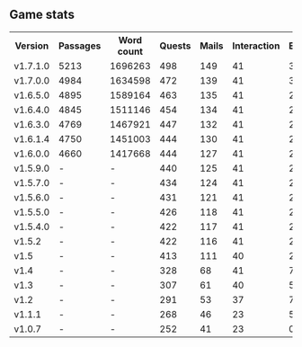 ## Game stats

<table>
  <tr>
    <th>Version</th>
    <th>Passages</th>
    <th>Word count</th>
    <th>Quests</th>
    <th>Mails</th>
    <th>Interaction</th>
    <th>Events</th>
    <th>Activities</th>
    <th>Traits</th>
    <th>Improvements</th>
    <th>Room</th>
    <th>Items</th>
    <th>Equipment</th>
    <th>Titles</th>
    <th>Lore</th>
    <th>Sex Actions</th>
    <th>Portraits</th>
    <th>Content Images</th>
    <th>Living</th>
    <th>Duties</th>
  </tr>
  <tr>
    <td>v1.7.1.0</td>
    <td>5213</td>
    <td>1696263</td>
    <td>498</td>
    <td>149</td>
    <td>41</td>
    <td>319</td>
    <td>30</td>
    <td>442</td>
    <td>149</td>
    <td>168</td>
    <td>172</td>
    <td>184</td>
    <td>103</td>
    <td>48</td>
    <td>158</td>
    <td>1563</td>
    <td>104</td>
    <td>49</td>
    <td>38</td>
  </tr>
  <tr>
    <td>v1.7.0.0</td>
    <td>4984</td>
    <td>1634598</td>
    <td>472</td>
    <td>139</td>
    <td>41</td>
    <td>302</td>
    <td>29</td>
    <td>434</td>
    <td>146</td>
    <td>165</td>
    <td>137</td>
    <td>175</td>
    <td>92</td>
    <td>42</td>
    <td>156</td>
    <td>1409</td>
    <td>85</td>
    <td>49</td>
    <td>37</td>
  </tr>
  <tr>
    <td>v1.6.5.0</td>
    <td>4895</td>
    <td>1589164</td>
    <td>463</td>
    <td>135</td>
    <td>41</td>
    <td>292</td>
    <td>26</td>
    <td>434</td>
    <td>146</td>
    <td>165</td>
    <td>136</td>
    <td>173</td>
    <td>85</td>
    <td>41</td>
    <td>156</td>
    <td>1397</td>
    <td>58</td>
    <td>49</td>
    <td>37</td>
  </tr>
  <tr>
    <td>v1.6.4.0</td>
    <td>4845</td>
    <td>1511146</td>
    <td>454</td>
    <td>134</td>
    <td>41</td>
    <td>286</td>
    <td>3</td>
    <td>429</td>
    <td>148</td>
    <td>167</td>
    <td>135</td>
    <td>172</td>
    <td>83</td>
    <td>37</td>
    <td>155</td>
    <td>1375</td>
    <td>46</td>
    <td>49</td>
    <td>39</td>
  </tr>
  <tr>
    <td>v1.6.3.0</td>
    <td>4769</td>
    <td>1467921</td>
    <td>447</td>
    <td>132</td>
    <td>41</td>
    <td>281</td>
    <td>-</td>
    <td>427</td>
    <td>148</td>
    <td>167</td>
    <td>135</td>
    <td>171</td>
    <td>81</td>
    <td>36</td>
    <td>155</td>
    <td>1262</td>
    <td>10</td>
    <td>49</td>
    <td>39</td>
  </tr>
  <tr>
    <td>v1.6.1.4</td>
    <td>4750</td>
    <td>1451003</td>
    <td>444</td>
    <td>130</td>
    <td>41</td>
    <td>280</td>
    <td>-</td>
    <td>427</td>
    <td>148</td>
    <td>167</td>
    <td>135</td>
    <td>169</td>
    <td>79</td>
    <td>36</td>
    <td>155</td>
    <td>1249</td>
    <td>-</td>
    <td>49</td>
    <td>39</td>
  </tr>
  <tr>
    <td>v1.6.0.0</td>
    <td>4660</td>
    <td>1417668</td>
    <td>444</td>
    <td>127</td>
    <td>41</td>
    <td>276</td>
    <td>-</td>
    <td>427</td>
    <td>135</td>
    <td>-</td>
    <td>133</td>
    <td>168</td>
    <td>78</td>
    <td>36</td>
    <td>155</td>
    <td>1249</td>
    <td>-</td>
    <td>49</td>
    <td>39</td>
  </tr>
  <tr>
    <td>v1.5.9.0</td>
    <td>-</td>
    <td>-</td>
    <td>440</td>
    <td>125</td>
    <td>41</td>
    <td>265</td>
    <td>-</td>
    <td>410</td>
    <td>131</td>
    <td>-</td>
    <td>132</td>
    <td>167</td>
    <td>75</td>
    <td>36</td>
    <td>155</td>
    <td>1222</td>
    <td>-</td>
    <td>47</td>
    <td>-</td>
  </tr>
  <tr>
    <td>v1.5.7.0</td>
    <td>-</td>
    <td>-</td>
    <td>434</td>
    <td>124</td>
    <td>41</td>
    <td>247</td>
    <td>-</td>
    <td>409</td>
    <td>130</td>
    <td>-</td>
    <td>122</td>
    <td>167</td>
    <td>72</td>
    <td>36</td>
    <td>155</td>
    <td>1222</td>
    <td>-</td>
    <td>-</td>
    <td>-</td>
  </tr>
  <tr>
    <td>v1.5.6.0</td>
    <td>-</td>
    <td>-</td>
    <td>431</td>
    <td>121</td>
    <td>41</td>
    <td>242</td>
    <td>-</td>
    <td>367</td>
    <td>130</td>
    <td>-</td>
    <td>122</td>
    <td>166</td>
    <td>70</td>
    <td>36</td>
    <td>155</td>
    <td>1205</td>
    <td>-</td>
    <td>-</td>
    <td>-</td>
  </tr>
  <tr>
    <td>v1.5.5.0</td>
    <td>-</td>
    <td>-</td>
    <td>426</td>
    <td>118</td>
    <td>41</td>
    <td>234</td>
    <td>-</td>
    <td>365</td>
    <td>134</td>
    <td>-</td>
    <td>121</td>
    <td>165</td>
    <td>66</td>
    <td>35</td>
    <td>155</td>
    <td>1190</td>
    <td>-</td>
    <td>-</td>
    <td>-</td>
  </tr>
  <tr>
    <td>v1.5.4.0</td>
    <td>-</td>
    <td>-</td>
    <td>422</td>
    <td>117</td>
    <td>41</td>
    <td>228</td>
    <td>-</td>
    <td>335</td>
    <td>133</td>
    <td>-</td>
    <td>119</td>
    <td>164</td>
    <td>63</td>
    <td>35</td>
    <td>155</td>
    <td>1190</td>
    <td>-</td>
    <td>-</td>
    <td>-</td>
  </tr>
  <tr>
    <td>v1.5.2</td>
    <td>-</td>
    <td>-</td>
    <td>422</td>
    <td>116</td>
    <td>41</td>
    <td>224</td>
    <td>-</td>
    <td>295</td>
    <td>132</td>
    <td>-</td>
    <td>114</td>
    <td>164</td>
    <td>62</td>
    <td>35</td>
    <td>155</td>
    <td>1181</td>
    <td>-</td>
    <td>-</td>
    <td>-</td>
  </tr>
  <tr>
    <td>v1.5</td>
    <td>-</td>
    <td>-</td>
    <td>413</td>
    <td>111</td>
    <td>40</td>
    <td>204</td>
    <td>-</td>
    <td>295</td>
    <td>132</td>
    <td>-</td>
    <td>106</td>
    <td>162</td>
    <td>60</td>
    <td>25</td>
    <td>142</td>
    <td>1170</td>
    <td>-</td>
    <td>-</td>
    <td>-</td>
  </tr>
  <tr>
    <td>v1.4</td>
    <td>-</td>
    <td>-</td>
    <td>328</td>
    <td>68</td>
    <td>41</td>
    <td>73</td>
    <td>-</td>
    <td>281</td>
    <td>130</td>
    <td>-</td>
    <td>90</td>
    <td>153</td>
    <td>37</td>
    <td>20</td>
    <td>136</td>
    <td>1003</td>
    <td>-</td>
    <td>-</td>
    <td>-</td>
  </tr>
  <tr>
    <td>v1.3</td>
    <td>-</td>
    <td>-</td>
    <td>307</td>
    <td>61</td>
    <td>40</td>
    <td>50</td>
    <td>-</td>
    <td>278</td>
    <td>127</td>
    <td>-</td>
    <td>68</td>
    <td>151</td>
    <td>27</td>
    <td>20</td>
    <td>-</td>
    <td>-</td>
    <td>-</td>
    <td>-</td>
    <td>-</td>
  </tr>
  <tr>
    <td>v1.2</td>
    <td>-</td>
    <td>-</td>
    <td>291</td>
    <td>53</td>
    <td>37</td>
    <td>7</td>
    <td>-</td>
    <td>279</td>
    <td>125</td>
    <td>-</td>
    <td>65</td>
    <td>139</td>
    <td>21</td>
    <td>-</td>
    <td>-</td>
    <td>-</td>
    <td>-</td>
    <td>-</td>
    <td>-</td>
  </tr>
  <tr>
    <td>v1.1.1</td>
    <td>-</td>
    <td>-</td>
    <td>268</td>
    <td>46</td>
    <td>23</td>
    <td>5</td>
    <td>-</td>
    <td>278</td>
    <td>125</td>
    <td>-</td>
    <td>59</td>
    <td>139</td>
    <td>-</td>
    <td>-</td>
    <td>-</td>
    <td>-</td>
    <td>-</td>
    <td>-</td>
    <td>-</td>
  </tr>
  <tr>
    <td>v1.0.7</td>
    <td>-</td>
    <td>-</td>
    <td>252</td>
    <td>41</td>
    <td>23</td>
    <td>0</td>
    <td>-</td>
    <td>260</td>
    <td>123</td>
    <td>-</td>
    <td>59</td>
    <td>139</td>
    <td>-</td>
    <td>-</td>
    <td>-</td>
    <td>-</td>
    <td>-</td>
    <td>-</td>
    <td>-</td>
  </tr>
</table>

